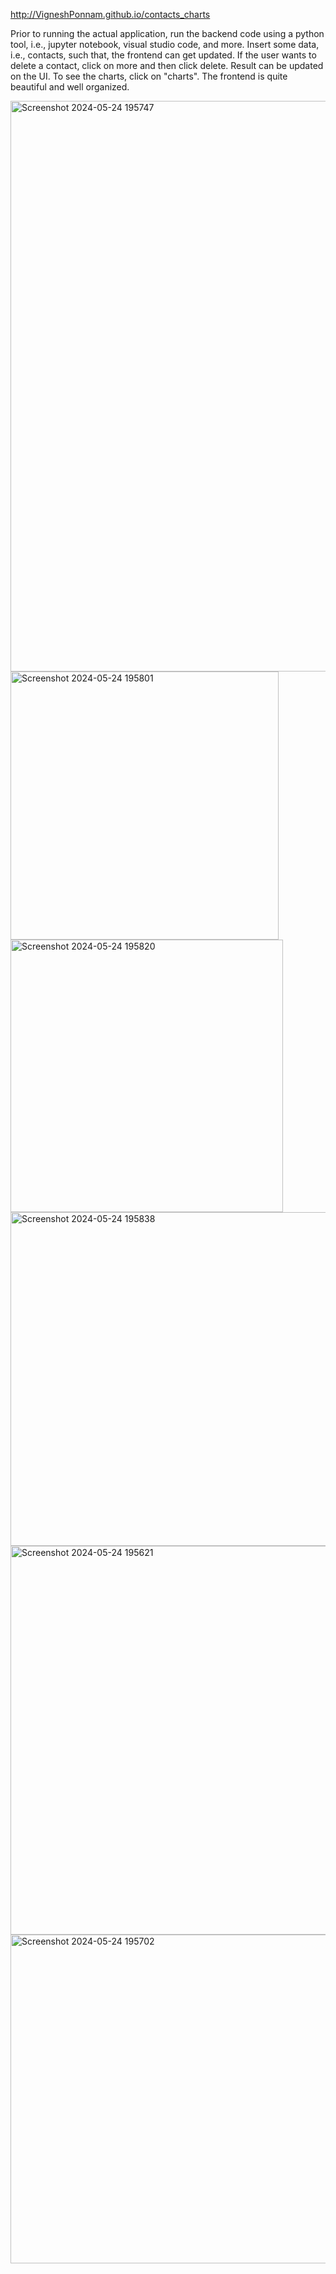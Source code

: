 http://VigneshPonnam.github.io/contacts_charts

Prior to running the actual application, run the backend code using a python tool, i.e., jupyter notebook, visual studio code, and more. 
Insert some data, i.e., contacts, such that, the frontend can get updated. 
If the user wants to delete a contact, click on more and then click delete. Result can be updated on the UI.
To see the charts, click on "charts".
The frontend is quite beautiful and well organized.

<img width="913" alt="Screenshot 2024-05-24 195747" src="https://github.com/VigneshPonnam/contacts_charts/assets/107788042/d0eb8068-62f7-4bae-808a-6ebfe6983f3a">

<img width="429" alt="Screenshot 2024-05-24 195801" src="https://github.com/VigneshPonnam/contacts_charts/assets/107788042/fdeb862f-1c4d-48ca-9654-21d1ba14fe7b">

<img width="436" alt="Screenshot 2024-05-24 195820" src="https://github.com/VigneshPonnam/contacts_charts/assets/107788042/b632304a-2006-4b2e-ad06-9b2779aaa2d5">

<img width="534" alt="Screenshot 2024-05-24 195838" src="https://github.com/VigneshPonnam/contacts_charts/assets/107788042/85ff517b-84e2-4d53-871e-35852cd986c5">

<img width="622" alt="Screenshot 2024-05-24 195621" src="https://github.com/VigneshPonnam/contacts_charts/assets/107788042/a99571a3-2ad2-4ae6-84cd-d5b50b6c1f83">

<img width="526" alt="Screenshot 2024-05-24 195702" src="https://github.com/VigneshPonnam/contacts_charts/assets/107788042/3537dad6-5d97-4521-9438-2c49f38c913a">

